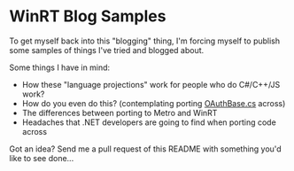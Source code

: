 WinRT Blog Samples
=================

To get myself back into this "blogging" thing, I'm forcing myself to publish some samples of things I've tried and blogged about.

Some things I have in mind:

 - How these "language projections" work for people who do C#/C++/JS work?
 - How do you even do this? (contemplating porting [OAuthBase.cs](http://oauth.googlecode.com/svn/code/csharp/OAuthBase.cs) across)
 - The differences between porting to Metro and WinRT
 - Headaches that .NET developers are going to find when porting code across

Got an idea? Send me a pull request of this README with something you'd like to see done...